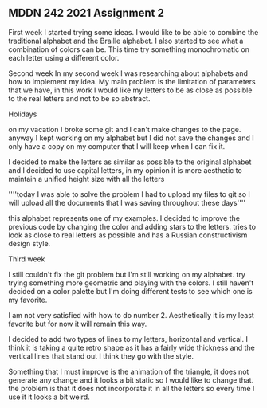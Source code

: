 ## MDDN 242 2021 Assignment 2

First week
I started trying some ideas. I would like to be able to combine the traditional alphabet and the Braille alphabet. I also started to see what a combination of colors can be. This time try something monochromatic on each letter using a different color.

Second week
In my second week I was researching about alphabets and how to implement my idea. My main problem is the limitation of parameters that we have, in this work I would like my letters to be as close as possible to the real letters and not to be so abstract.

Holidays

on my vacation I broke some git and I can't make changes to the page. anyway I kept working on my alphabet but I did not save the changes and I only have a copy on my computer that I will keep when I can fix it.

I decided to make the letters as similar as possible to the original alphabet and I decided to use capital letters, in my opinion it is more aesthetic to maintain a unified height size with all the letters

''''today I was able to solve the problem I had to upload my files to git so I will upload all the documents that I was saving throughout these days''''

this alphabet represents one of my examples. I decided to improve the previous code by changing the color and adding stars to the letters. tries to look as close to real letters as possible and has a Russian constructivism design style.

Third week

I still couldn't fix the git problem but I'm still working on my alphabet. try trying something more geometric and playing with the colors. I still haven't decided on a color palette but I'm doing different tests to see which one is my favorite.

I am not very satisfied with how to do number 2. Aesthetically it is my least favorite but for now it will remain this way.

I decided to add two types of lines to my letters, horizontal and vertical. I think it is taking a quite retro shape as it has a fairly wide thickness and the vertical lines that stand out I think they go with the style.

Something that I must improve is the animation of the triangle, it does not generate any change and it looks a bit static so I would like to change that. the problem is that it does not incorporate it in all the letters so every time I use it it looks a bit weird.

<!-- Each of my letters is composed with two circles. The size and position of the first circle is fixed, but the location and size of the second circle is controlled by three parameters.

The three parameters per letter:
  * `size` : radius of the second circle
  * `offsetx` : x offset of the second circle relative to the first one
  * `offsety` : y offset of the second circle relative to the first one -->


